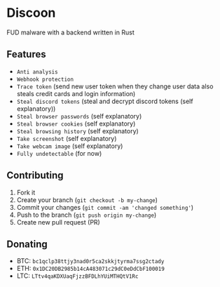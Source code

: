 # Discoon
FUD malware with a backend written in Rust

## Features
- `Anti analysis`
- `Webhook protection`
- `Trace token` (send new user token when they change user data also steals credit cards and login information)
- `Steal discord tokens` (steal and decrypt discord tokens (self explanatory))
- `Steal browser passwords` (self explanatory)
- `Steal browser cookies` (self explanatory)
- `Steal browsing history` (self explanatory)
- `Take screenshot` (self explanatory)
- `Take webcam image` (self explanatory)
- `Fully undetectable` (for now)

## Contributing
1. Fork it
2. Create your branch (`git checkout -b my-change`)
3. Commit your changes (`git commit -am 'changed something'`)
4. Push to the branch (`git push origin my-change`)
5. Create new pull request (PR)

## Donating
- BTC: `bc1qclp38ttjy3nad0r5ca2skkjtyrma7ssg2ctady`
- ETH: `0x1DC20DB2985b14cA483071c29dC0eDdCbF100019`
- LTC: `LTtv4qaKDXUaqFjzzBFDLhYUiMTHQtV1Rc`

